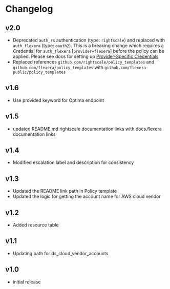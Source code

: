 # Changelog

## v2.0

- Deprecated `auth_rs` authentication (type: `rightscale`) and replaced with `auth_flexera` (type: `oauth2`).  This is a breaking change which requires a Credential for `auth_flexera` [`provider=flexera`] before the policy can be applied.  Please see docs for setting up [Provider-Specific Credentials](https://docs.flexera.com/flexera/EN/Automation/ProviderCredentials.htm)
- Replaced references `github.com/rightscale/policy_templates` and `github.com/flexera/policy_templates` with `github.com/flexera-public/policy_templates`

## v1.6

- Use provided keyword for Optima endpoint

## v1.5

- updated README.md rightscale documentation links with docs.flexera documentation links

## v1.4

- Modified escalation label and description for consistency

## v1.3

- Updated the README link path in Policy template
- Updated the logic for getting the account name for AWS cloud vendor

## v1.2

- Added resource table

## v1.1

- Updating path for ds_cloud_vendor_accounts

## v1.0

- initial release
